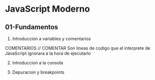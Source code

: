 # JavaScript Moderno

## 01-Fundamentos

1. Introduccion a variables y comentarios

COMENTARIOS // COMENTAR
Son lineas de codigo que el interprete de JavaScript
ignorara a la hora de ejecutarlo

2. Introduccion a la consola

3. Depuracion y breakpoints